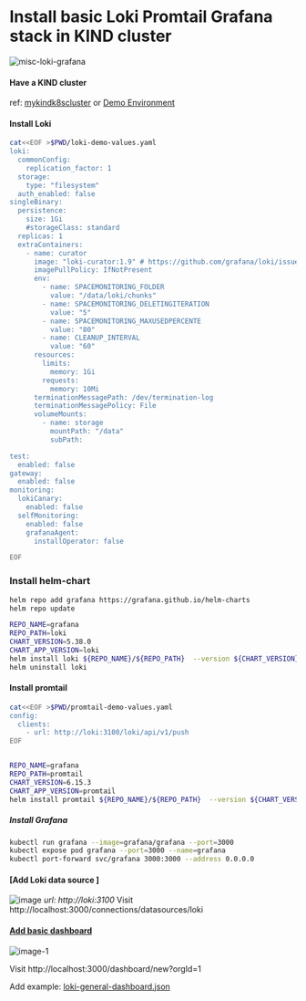 # Install basic Loki Promtail Grafana stack in KIND cluster 
![misc-loki-grafana](https://github.com/naren4b/nks/assets/3488520/fcb23a61-c6b7-4d5c-adda-0c5d744f355d)


#### Have a KIND cluster

ref: [mykindk8scluster](https://naren4b.github.io/nks/mykindk8scluster.html) or [Demo Environment](https://killercoda.com/killer-shell-ckad/scenario/playground)

#### Install Loki

```bash
cat<<EOF >$PWD/loki-demo-values.yaml
loki:
  commonConfig:
    replication_factor: 1
  storage:
    type: "filesystem"
  auth_enabled: false
singleBinary:
  persistence:
    size: 1Gi
    #storageClass: standard
  replicas: 1
  extraContainers:
    - name: curator
      image: "loki-curator:1.9" # https://github.com/grafana/loki/issues/2314#issuecomment-1028637269 
      imagePullPolicy: IfNotPresent
      env:
        - name: SPACEMONITORING_FOLDER
          value: "/data/loki/chunks"
        - name: SPACEMONITORING_DELETINGITERATION
          value: "5"
        - name: SPACEMONITORING_MAXUSEDPERCENTE
          value: "80"
        - name: CLEANUP_INTERVAL
          value: "60"
      resources:
        limits:
          memory: 1Gi
        requests:
          memory: 10Mi
      terminationMessagePath: /dev/termination-log
      terminationMessagePolicy: File
      volumeMounts:
        - name: storage
          mountPath: "/data"
          subPath:

test:
  enabled: false
gateway:
  enabled: false
monitoring:
  lokiCanary:
    enabled: false
  selfMonitoring:
    enabled: false
    grafanaAgent:
      installOperator: false

EOF
```

### Install helm-chart

```bash
helm repo add grafana https://grafana.github.io/helm-charts
helm repo update

REPO_NAME=grafana
REPO_PATH=loki
CHART_VERSION=5.38.0
CHART_APP_VERSION=loki
helm install loki ${REPO_NAME}/${REPO_PATH}  --version ${CHART_VERSION} -f $PWD/loki-demo-values.yaml
helm uninstall loki
```

#### Install promtail

```bash
cat<<EOF >$PWD/promtail-demo-values.yaml
config:
  clients:
    - url: http://loki:3100/loki/api/v1/push
EOF
```

```bash

REPO_NAME=grafana
REPO_PATH=promtail
CHART_VERSION=6.15.3
CHART_APP_VERSION=promtail
helm install promtail ${REPO_NAME}/${REPO_PATH}  --version ${CHART_VERSION} -f $PWD/promtail-demo-values.yaml

```

##### Install Grafana

```bash
kubectl run grafana --image=grafana/grafana --port=3000
kubectl expose pod grafana --port=3000 --name=grafana
kubectl port-forward svc/grafana 3000:3000 --address 0.0.0.0

```

#### [Add Loki data source ]
![image](https://github.com/naren4b/nks/assets/3488520/d1c20e4e-586d-4365-bbfb-c050fb7d9c5d)
_url: http://loki:3100_
Visit http://localhost:3000/connections/datasources/loki

#### [Add basic dashboard](https://github.com/naren4b/nks/blob/main/apps/loki/loki-general-dashboard.json)
![image-1](https://github.com/naren4b/nks/assets/3488520/818cff38-598f-4e3b-b8da-4f1ecc254b63)

Visit http://localhost:3000/dashboard/new?orgId=1

Add example: [loki-general-dashboard.json](../apps/loki/loki-general-dashboard.json)
